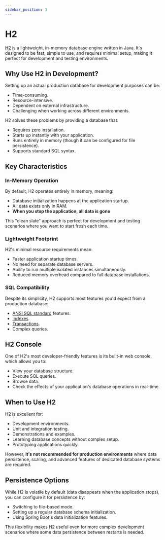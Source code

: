 ```yaml
---
sidebar_position: 3
---
```


# H2

[H2](https://h2database.com/html/main.html) is a lightweight, in-memory database engine written in Java. It's designed to be fast, simple to use, and requires minimal setup, making it perfect for development and testing environments.

## Why Use H2 in Development?

Setting up an actual production database for development purposes can be:

* Time-consuming.
* Resource-intensive.
* Dependent on external infrastructure.
* Challenging when working across different environments.

H2 solves these problems by providing a database that:

* Requires zero installation.
* Starts up instantly with your application.
* Runs entirely in memory (though it can be configured for file persistence).
* Supports standard SQL syntax.

## Key Characteristics

### In-Memory Operation

By default, H2 operates entirely in memory, meaning:

* Database initialization happens at the application startup.
* All data exists only in RAM.
* **When you stop the application, all data is gone**

This "clean slate" approach is perfect for development and testing scenarios where you want to start fresh each time.

### Lightweight Footprint

H2's minimal resource requirements mean:

* Faster application startup times.
* No need for separate database servers.
* Ability to run multiple isolated instances simultaneously.
* Reduced memory overhead compared to full database installations.

### SQL Compatibility

Despite its simplicity, H2 supports most features you'd expect from a production database:

* [ANSI SQL standard](https://blog.ansi.org/sql-standard-iso-iec-9075-2023-ansi-x3-135/) features.
* [Indexes](https://learnsql.com/blog/what-is-an-index/).
* [Transactions](https://www.geeksforgeeks.org/transaction-in-dbms/).
* Complex queries.

## H2 Console

One of H2's most developer-friendly features is its built-in web console, which allows you to:

* View your database structure.
* Execute SQL queries.
* Browse data.
* Check the effects of your application's database operations in real-time.

## When to Use H2

H2 is excellent for:

* Development environments.
* Unit and integration testing.
* Demonstrations and examples.
* Learning database concepts without complex setup.
* Prototyping applications quickly.

However, **it's not recommended for production environments** where data persistence, scaling, and advanced features of dedicated database systems are required.

## Persistence Options

While H2 is volatile by default (data disappears when the application stops), you can configure it for persistence by:

* Switching to file-based mode.
* Setting up a regular database schema initialization.
* Using Spring Boot's data initialization features.

This flexibility makes H2 useful even for more complex development scenarios where some data persistence between restarts is needed.